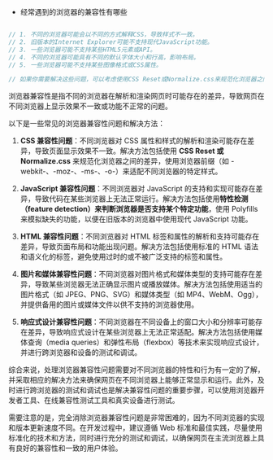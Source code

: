 - 经常遇到的浏览器的兼容性有哪些
```js

// 1. 不同的浏览器可能会以不同的方式解释CSS，导致样式不一致。
// 2. 旧版本的Internet Explorer可能不支持现代JavaScript功能。
// 3. 一些浏览器可能不支持某些HTML5元素或API。
// 4. 不同的浏览器可能具有不同的默认字体大小和行高，影响布局。
// 5. 一些浏览器可能不支持某些图像格式或CSS属性。

// 如果你需要解决这些问题，可以考虑使用CSS Reset或Normalize.css来规范化浏览器之间的差异。此外，可以使用Polyfills来模拟缺失的功能，以便在旧版本的浏览器中使用现代JavaScript功能和HTML5元素。
```

浏览器兼容性是指不同的浏览器在解析和渲染网页时可能存在的差异，导致网页在不同浏览器上显示效果不一致或功能不正常的问题。

以下是一些常见的浏览器兼容性问题和解决方法：

1. **CSS 兼容性问题**：不同浏览器对 CSS 属性和样式的解析和渲染可能存在差异，导致页面显示效果不一致。解决方法包括使用 **CSS Reset 或 Normalize.css** 来规范化浏览器之间的差异，使用浏览器前缀（如 -webkit-、-moz-、-ms-、-o-）来适配不同浏览器的特定样式。

2. **JavaScript 兼容性问题**：不同浏览器对 JavaScript 的支持和实现可能存在差异，导致代码在某些浏览器上无法正常运行。解决方法包括使用**特性检测（feature detection）来判断浏览器是否支持某个特定功能**，使用 Polyfills 来模拟缺失的功能，以便在旧版本的浏览器中使用现代 JavaScript 功能。

3. **HTML 兼容性问题**：不同浏览器对 HTML 标签和属性的解析和支持可能存在差异，导致页面布局和功能出现问题。解决方法包括使用标准的 HTML 语法和语义化的标签，避免使用过时的或不被广泛支持的标签和属性。

4. **图片和媒体兼容性问题**：不同浏览器对图片格式和媒体类型的支持可能存在差异，导致某些浏览器无法正确显示图片或播放媒体。解决方法包括使用适当的图片格式（如 JPEG、PNG、SVG）和媒体类型（如 MP4、WebM、Ogg），并提供备用的图片或媒体文件以供不支持的浏览器使用。

5. **响应式设计兼容性问题**：不同浏览器在不同设备上的窗口大小和分辨率可能存在差异，导致响应式设计在某些浏览器上无法正常适配。解决方法包括使用媒体查询（media queries）和弹性布局（flexbox）等技术来实现响应式设计，并进行跨浏览器和设备的测试和调试。

综合来说，处理浏览器兼容性问题需要对不同浏览器的特性和行为有一定的了解，并采取相应的解决方法来确保网页在不同浏览器上能够正常显示和运行。此外，及时进行跨浏览器的测试和调试也是解决兼容性问题的重要步骤，可以使用浏览器开发者工具、在线兼容性测试工具和真实设备进行测试。

需要注意的是，完全消除浏览器兼容性问题是非常困难的，因为不同浏览器的实现和版本更新速度不同。在开发过程中，建议遵循 Web 标准和最佳实践，尽量使用标准化的技术和方法，同时进行充分的测试和调试，以确保网页在主流浏览器上具有良好的兼容性和一致的用户体验。